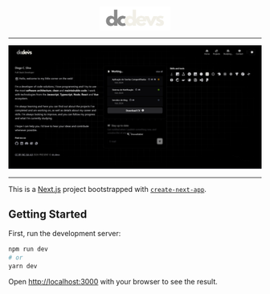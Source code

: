 <div align="center">
<img src=".github/logotipo_light.svg" width="140" align="center" alt="logo" />
</div>

---

<a href="https://dcdevs.me" target="__blank"><img src=".github/home-page.png" alt="layout"></a>

---

This is a [Next.js](https://nextjs.org/) project bootstrapped with [`create-next-app`](https://github.com/vercel/next.js/tree/canary/packages/create-next-app).

## Getting Started

First, run the development server:

```bash
npm run dev
# or
yarn dev
```

Open [http://localhost:3000](http://localhost:3000) with your browser to see the result.
